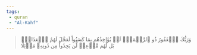 ```yaml
---
tags: 
 - quran 
 - "Al-Kahf"
---
```


> وَرَبُّكَ ٱلۡغَفُورُ ذُو ٱلرَّحۡمَةِۖ لَوۡ يُؤَاخِذُهُم بِمَا كَسَبُواْ لَعَجَّلَ لَهُمُ ٱلۡعَذَابَۚ بَل لَّهُم مَّوۡعِدٞ لَّن يَجِدُواْ مِن دُونِهِۦ مَوۡئِلٗا
